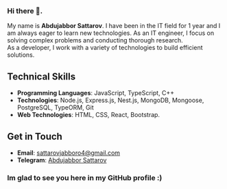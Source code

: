 ### Hi there 👋.
My name is **Abdujabbor Sattarov**. I have been in the IT field for 1 year and I am always eager to learn new technologies. As an IT engineer, I focus on solving complex problems and conducting thorough research.  
As a developer, I work with a variety of technologies to build efficient solutions.

  ## Technical Skills
- **Programming Languages**: JavaScript, TypeScript, C++
- **Technologies**: Node.js, Express.js, Nest.js, MongoDB, Mongoose, PostgreSQL, TypeORM, Git
- **Web Technologies**: HTML, CSS, React, Bootstrap.

## Get in Touch
- **Email**: [sattarovjabboro4@gmail.com](mailto:sattarovjabboro4@gmail.com)
- **Telegram**: [Abdujabbor Sattarov](https://t.me/Abdujabbor_Sattarov)

### Im glad to see you here in my GitHub profile :)

